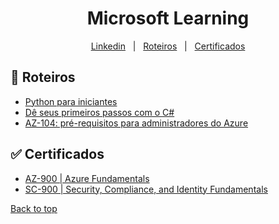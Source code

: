<h1 align="center">Microsoft Learning</h1>

<p align="center">
  <a href="https://www.linkedin.com/in/pedroasmaia/">Linkedin</a> &#xa0; | &#xa0;
  <a href="#rocket-Roteiros">Roteiros</a> &#xa0; | &#xa0;
  <a href="#white_check_mark-Certificados">Certificados</a>
</p>

## :rocket: Roteiros ##

- [Python para iniciantes](https://docs.microsoft.com/pt-br/learn/paths/beginner-python/)
- [Dê seus primeiros passos com o C#](https://learn.microsoft.com/pt-br/training/paths/get-started-c-sharp-part-1/)
- [AZ-104: pré-requisitos para administradores do Azure](https://learn.microsoft.com/pt-br/training/paths/az-104-administrator-prerequisites/)




## :white_check_mark: Certificados ##

- [AZ-900 | Azure Fundamentals](https://www.credly.com/badges/840e211b-0728-43a9-a88d-a63fb39364ab?source=linked_in_profile)
- [SC-900 | Security, Compliance, and Identity Fundamentals](https://www.credly.com/badges/bf7334a7-72d4-433e-8f5b-8869f42cafa7/linked_in_profile)

<a href="#top">Back to top</a>
